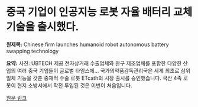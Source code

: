 # 중국 기업이 인공지능 로봇 자율 배터리 교체 기술을 출시했다.

**원제목:** Chinese firm launches humanoid robot autonomous battery swapping technology

**요약:** 사진: UBTECH 제공
전자상거래 수출업체와 완구 제조업체를 포함한 다양한 산업의 여러 중국 기업들이 글로벌 타임스에...
국가의약품감독관리국은 세계 최초로 삼위일체 기능을 갖춘 중재적 수술 로봇 ETcath의 시장 출시를 승인했습니다.
국산 4족 로봇이 현지 소방서에서 작전 투입된 것은 이번이 처음입니다.

[원문 링크](https://www.globaltimes.cn/page/202507/1338616.shtml)
